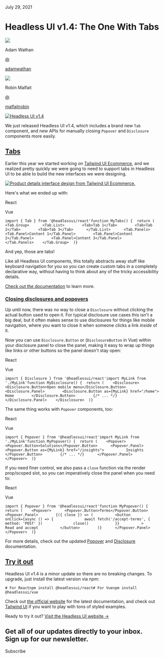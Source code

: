 <!--$-->

<!--/$-->

July 29, 2021

# Headless UI v1.4: The One With Tabs

![](/_next/image?url=%2F_next%2Fstatic%2Fmedia%2Fadamwathan.f69b0b90.jpg\&w=96\&q=75)

Adam Wathan

[@](https://twitter.com/adamwathan)

<!-- -->

[adamwathan](https://twitter.com/adamwathan)

![](/_next/image?url=%2F_next%2Fstatic%2Fmedia%2Frobinmalfait.e0195e4e.jpg\&w=96\&q=75)

Robin Malfait

[@](https://twitter.com/malfaitrobin)

<!-- -->

[malfaitrobin](https://twitter.com/malfaitrobin)

[![Headless UI v1.4](/_next/image?url=%2F_next%2Fstatic%2Fmedia%2Fbanner.bc1b0007.jpg\&w=3840\&q=75)](https://headlessui.dev)

We just released Headless UI v1.4, which includes a brand new `Tab` component, and new APIs for manually closing `Popover` and `Disclosure` components more easily.

## [Tabs](#tabs)

Earlier this year we started working on [Tailwind UI Ecommerce](https://tailwindui.com/ecommerce), and we realized pretty quickly we were going to need to support tabs in Headless UI to be able to build the new interfaces we were designing.

[![Product details interface design from Tailwind UI Ecommerce.](/_next/image?url=%2F_next%2Fstatic%2Fmedia%2Fecommerce-screenie.1492d4a9.jpg\&w=3840\&q=75)](https://tailwindui.com/ecommerce)

Here's what we ended up with:

React

Vue

```
import { Tab } from '@headlessui/react'function MyTabs() {  return (    <Tab.Group>      <Tab.List>        <Tab>Tab 1</Tab>        <Tab>Tab 2</Tab>        <Tab>Tab 3</Tab>      </Tab.List>      <Tab.Panels>        <Tab.Panel>Content 1</Tab.Panel>        <Tab.Panel>Content 2</Tab.Panel>        <Tab.Panel>Content 3</Tab.Panel>      </Tab.Panels>    </Tab.Group>  )}
```

And yep, those are tabs!

Like all Headless UI components, this totally abstracts away stuff like keyboard navigation for you so you can create custom tabs in a completely declarative way, without having to think about any of the tricky accessibility details.

[Check out the documentation](https://headlessui.dev/react/tabs) to learn more.

### [Closing disclosures and popovers](#closing-disclosures-and-popovers)

Up until now, there was no way to close a `Disclosure` without clicking the actual button used to open it. For typical disclosure use cases this isn't a big deal, but it often makes sense to use disclosures for things like mobile navigation, where you want to close it when someone clicks a link *inside* of it.

Now you can use `Disclosure.Button` or (`DisclosureButton` in Vue) within your disclosure panel to close the panel, making it easy to wrap up things like links or other buttons so the panel doesn't stay open:

React

Vue

```
import { Disclosure } from '@headlessui/react'import MyLink from './MyLink'function MyDisclosure() {  return (    <Disclosure>      <Disclosure.Button>Open mobile menu</Disclosure.Button>      <Disclosure.Panel>        <Disclosure.Button as={MyLink} href="/home">          Home        </Disclosure.Button>        {/* ... */}      </Disclosure.Panel>    </Disclosure>  )}
```

The same thing works with `Popover` components, too:

React

Vue

```
import { Popover } from '@headlessui/react'import MyLink from './MyLink'function MyPopover() {  return (    <Popover>      <Popover.Button>Solutions</Popover.Button>      <Popover.Panel>        <Popover.Button as={MyLink} href="/insights">          Insights        </Popover.Button>        {/* ... */}      </Popover.Panel>    </Popover>  )}
```

If you need finer control, we also pass a `close` function via the render prop/scoped slot, so you can imperatively close the panel when you need to:

React

Vue

```
import { Popover } from '@headlessui/react'function MyPopover() {  return (    <Popover>      <Popover.Button>Terms</Popover.Button>      <Popover.Panel>        {({ close }) => (          <button            onClick={async () => {              await fetch('/accept-terms', { method: 'POST' })              close()            }}          >            Read and accept          </button>        )}      </Popover.Panel>    </Popover>  )}
```

For more details, check out the updated [Popover](https://headlessui.dev/react/popover#closing-popovers-manually) and [Disclosure](https://headlessui.dev/react/disclosure#closing-disclosures-manually) documentation.

## [Try it out](#try-it-out)

Headless UI v1.4 is a minor update so there are no breaking changes. To upgrade, just install the latest version via npm:

```
# For Reactnpm install @headlessui/react# For Vuenpm install @headlessui/vue
```

Check out [the official website](https://headlessui.dev) for the latest documentation, and check out [Tailwind UI](https://tailwindui.com) if you want to play with tons of styled examples.

Ready to try it out? [Visit the Headless UI website →](https://headlessui.dev)

Get all of our updates directly to your inbox.\
Sign up for our newsletter.
---------------------------

Subscribe

<!--$-->

<!--/$-->
